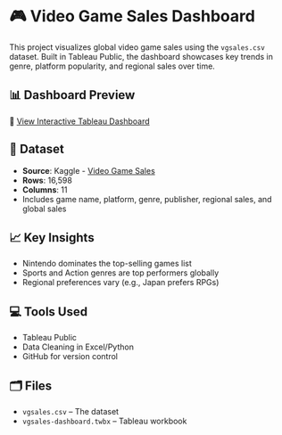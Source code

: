 # 🎮 Video Game Sales Dashboard

This project visualizes global video game sales using the `vgsales.csv` dataset. Built in Tableau Public, the dashboard showcases key trends in genre, platform popularity, and regional sales over time.

## 📊 Dashboard Preview

🔗 [View Interactive Tableau Dashboard]([https://public.tableau.com/views/YOUR-DASHBOARD-LINK](https://public.tableau.com/views/VideoGameSalesInsights_17448236185410/Dashboard2?:language=en-US&publish=yes&:sid=&:redirect=auth&:display_count=n&:origin=viz_share_link))

## 📁 Dataset

- **Source**: Kaggle - [Video Game Sales](https://www.kaggle.com/datasets/gregorut/videogame-sales-with-ratings)
- **Rows**: 16,598  
- **Columns**: 11  
- Includes game name, platform, genre, publisher, regional sales, and global sales

## 📈 Key Insights

- Nintendo dominates the top-selling games list
- Sports and Action genres are top performers globally
- Regional preferences vary (e.g., Japan prefers RPGs)

## 💻 Tools Used

- Tableau Public
- Data Cleaning in Excel/Python
- GitHub for version control

## 🗂️ Files

- `vgsales.csv` – The dataset
- `vgsales-dashboard.twbx` – Tableau workbook

